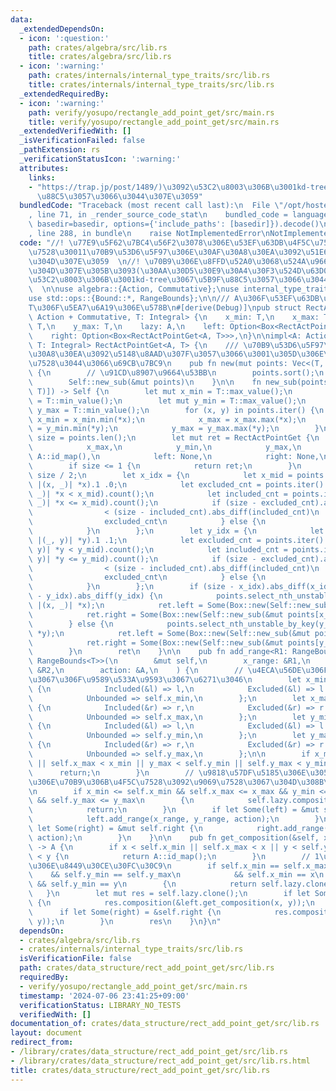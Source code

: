 ```yaml
---
data:
  _extendedDependsOn:
  - icon: ':question:'
    path: crates/algebra/src/lib.rs
    title: crates/algebra/src/lib.rs
  - icon: ':warning:'
    path: crates/internals/internal_type_traits/src/lib.rs
    title: crates/internals/internal_type_traits/src/lib.rs
  _extendedRequiredBy:
  - icon: ':warning:'
    path: verify/yosupo/rectangle_add_point_get/src/main.rs
    title: verify/yosupo/rectangle_add_point_get/src/main.rs
  _extendedVerifiedWith: []
  _isVerificationFailed: false
  _pathExtension: rs
  _verificationStatusIcon: ':warning:'
  attributes:
    links:
    - "https://trap.jp/post/1489/)\u3092\u53C2\u8003\u306B\u3001kd-tree\u3067\u5B9F\
      \u88C5\u3057\u3066\u3044\u307E\u3059"
  bundledCode: "Traceback (most recent call last):\n  File \"/opt/hostedtoolcache/Python/3.10.14/x64/lib/python3.10/site-packages/onlinejudge_verify/documentation/build.py\"\
    , line 71, in _render_source_code_stat\n    bundled_code = language.bundle(stat.path,\
    \ basedir=basedir, options={'include_paths': [basedir]}).decode()\n  File \"/opt/hostedtoolcache/Python/3.10.14/x64/lib/python3.10/site-packages/onlinejudge_verify/languages/rust.py\"\
    , line 288, in bundle\n    raise NotImplementedError\nNotImplementedError\n"
  code: "//! \u77E9\u5F62\u7BC4\u56F2\u3078\u306E\u53EF\u63DB\u4F5C\u7528\u306E\u9069\
    \u7528\u30011\u70B9\u53D6\u5F97\u306E\u30AF\u30A8\u30EA\u3092\u51E6\u7406\u3067\
    \u304D\u307E\u3059  \n//! \u70B9\u306E\u8FFD\u52A0\u3068\u524A\u9664\u306F\u3067\
    \u304D\u307E\u305B\u3093(\u30AA\u30D5\u30E9\u30A4\u30F3\u524D\u63D0)  \n//! [kd-tree](https://trap.jp/post/1489/)\u3092\
    \u53C2\u8003\u306B\u3001kd-tree\u3067\u5B9F\u88C5\u3057\u3066\u3044\u307E\u3059\
    \  \n\nuse algebra::{Action, Commutative};\nuse internal_type_traits::Integral;\n\
    use std::ops::{Bound::*, RangeBounds};\n\n/// A\u306F\u53EF\u63DB\u4F5C\u7528\u3001\
    T\u306F\u5EA7\u6A19\u306E\u578B\n#[derive(Debug)]\npub struct RectActPointGet<A:\
    \ Action + Commutative, T: Integral> {\n    x_min: T,\n    x_max: T,\n    y_min:\
    \ T,\n    y_max: T,\n    lazy: A,\n    left: Option<Box<RectActPointGet<A, T>>>,\n\
    \    right: Option<Box<RectActPointGet<A, T>>>,\n}\n\nimpl<A: Action + Commutative,\
    \ T: Integral> RectActPointGet<A, T> {\n    /// \u70B9\u53D6\u5F97\u306E\u30AF\
    \u30A8\u30EA\u3092\u5148\u8AAD\u307F\u3057\u3066\u3001\u305D\u306E\u70B9\u3092\
    \u7528\u3044\u3066\u69CB\u7BC9\n    pub fn new(mut points: Vec<(T, T)>) -> Self\
    \ {\n        // \u91CD\u8907\u9664\u53BB\n        points.sort();\n        points.dedup();\n\
    \        Self::new_sub(&mut points)\n    }\n\n    fn new_sub(points: &mut [(T,\
    \ T)]) -> Self {\n        let mut x_min = T::max_value();\n        let mut x_max\
    \ = T::min_value();\n        let mut y_min = T::max_value();\n        let mut\
    \ y_max = T::min_value();\n        for (x, y) in points.iter() {\n           \
    \ x_min = x_min.min(*x);\n            x_max = x_max.max(*x);\n            y_min\
    \ = y_min.min(*y);\n            y_max = y_max.max(*y);\n        }\n        let\
    \ size = points.len();\n        let mut ret = RectActPointGet {\n            x_min,\n\
    \            x_max,\n            y_min,\n            y_max,\n            lazy:\
    \ A::id_map(),\n            left: None,\n            right: None,\n        };\n\
    \        if size <= 1 {\n            return ret;\n        }\n        let mid =\
    \ size / 2;\n        let x_idx = {\n            let x_mid = points.select_nth_unstable_by_key(mid,\
    \ |(x, _)| *x).1 .0;\n            let excluded_cnt = points.iter().filter(|(x,\
    \ _)| *x < x_mid).count();\n            let included_cnt = points.iter().filter(|(x,\
    \ _)| *x <= x_mid).count();\n            if (size - excluded_cnt).abs_diff(excluded_cnt)\n\
    \                < (size - included_cnt).abs_diff(included_cnt)\n            {\n\
    \                excluded_cnt\n            } else {\n                included_cnt\n\
    \            }\n        };\n        let y_idx = {\n            let y_mid = points.select_nth_unstable_by_key(mid,\
    \ |(_, y)| *y).1 .1;\n            let excluded_cnt = points.iter().filter(|(_,\
    \ y)| *y < y_mid).count();\n            let included_cnt = points.iter().filter(|(_,\
    \ y)| *y <= y_mid).count();\n            if (size - excluded_cnt).abs_diff(excluded_cnt)\n\
    \                < (size - included_cnt).abs_diff(included_cnt)\n            {\n\
    \                excluded_cnt\n            } else {\n                included_cnt\n\
    \            }\n        };\n        if (size - x_idx).abs_diff(x_idx) < (size\
    \ - y_idx).abs_diff(y_idx) {\n            points.select_nth_unstable_by_key(x_idx,\
    \ |(x, _)| *x);\n            ret.left = Some(Box::new(Self::new_sub(&mut points[..x_idx])));\n\
    \            ret.right = Some(Box::new(Self::new_sub(&mut points[x_idx..])));\n\
    \        } else {\n            points.select_nth_unstable_by_key(y_idx, |(_, y)|\
    \ *y);\n            ret.left = Some(Box::new(Self::new_sub(&mut points[..y_idx])));\n\
    \            ret.right = Some(Box::new(Self::new_sub(&mut points[y_idx..])));\n\
    \        }\n        ret\n    }\n\n    pub fn add_range<R1: RangeBounds<T>, R2:\
    \ RangeBounds<T>>(\n        &mut self,\n        x_range: &R1,\n        y_range:\
    \ &R2,\n        action: &A,\n    ) {\n        // \u4ECA\u56DE\u306F\u5185\u90E8\
    \u3067\u306F\u9589\u533A\u9593\u3067\u6271\u3046\n        let x_min = match x_range.start_bound()\
    \ {\n            Included(&l) => l,\n            Excluded(&l) => l + T::one(),\n\
    \            Unbounded => self.x_min,\n        };\n        let x_max = match x_range.end_bound()\
    \ {\n            Included(&r) => r,\n            Excluded(&r) => r - T::one(),\n\
    \            Unbounded => self.x_max,\n        };\n        let y_min = match y_range.start_bound()\
    \ {\n            Included(&l) => l,\n            Excluded(&l) => l + T::one(),\n\
    \            Unbounded => self.y_min,\n        };\n        let y_max = match y_range.end_bound()\
    \ {\n            Included(&r) => r,\n            Excluded(&r) => r - T::one(),\n\
    \            Unbounded => self.y_max,\n        };\n\n        if x_max < self.x_min\
    \ || self.x_max < x_min || y_max < self.y_min || self.y_max < y_min {\n      \
    \      return;\n        }\n        // \u9818\u57DF\u5185\u306E\u3059\u3079\u3066\
    \u306E\u70B9\u306B\u4F5C\u7528\u3092\u9069\u7528\u3067\u304D\u308B\u5834\u5408\
    \n        if x_min <= self.x_min && self.x_max <= x_max && y_min <= self.y_min\
    \ && self.y_max <= y_max\n        {\n            self.lazy.composition(action);\n\
    \            return;\n        }\n        if let Some(left) = &mut self.left {\n\
    \            left.add_range(x_range, y_range, action);\n        }\n        if\
    \ let Some(right) = &mut self.right {\n            right.add_range(x_range, y_range,\
    \ action);\n        }\n    }\n\n    pub fn get_composition(&self, x: T, y: T)\
    \ -> A {\n        if x < self.x_min || self.x_max < x || y < self.y_min || self.y_max\
    \ < y {\n            return A::id_map();\n        }\n        // 1\u70B9\u306E\u307F\
    \u306E\u8449\u30CE\u30FC\u30C9\n        if self.x_min == self.x_max\n        \
    \    && self.y_min == self.y_max\n            && self.x_min == x\n           \
    \ && self.y_min == y\n        {\n            return self.lazy.clone();\n     \
    \   }\n        let mut res = self.lazy.clone();\n        if let Some(left) = &self.left\
    \ {\n            res.composition(&left.get_composition(x, y));\n        }\n  \
    \      if let Some(right) = &self.right {\n            res.composition(&right.get_composition(x,\
    \ y));\n        }\n        res\n    }\n}\n"
  dependsOn:
  - crates/algebra/src/lib.rs
  - crates/internals/internal_type_traits/src/lib.rs
  isVerificationFile: false
  path: crates/data_structure/rect_add_point_get/src/lib.rs
  requiredBy:
  - verify/yosupo/rectangle_add_point_get/src/main.rs
  timestamp: '2024-07-06 23:41:25+09:00'
  verificationStatus: LIBRARY_NO_TESTS
  verifiedWith: []
documentation_of: crates/data_structure/rect_add_point_get/src/lib.rs
layout: document
redirect_from:
- /library/crates/data_structure/rect_add_point_get/src/lib.rs
- /library/crates/data_structure/rect_add_point_get/src/lib.rs.html
title: crates/data_structure/rect_add_point_get/src/lib.rs
---
```

